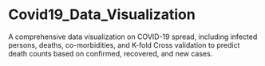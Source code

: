# Covid19_Data_Visualization
A comprehensive data visualization on COVID-19 spread, including infected persons, deaths, co-morbidities, and K-fold Cross validation to predict death counts based on confirmed, recovered, and new cases.
